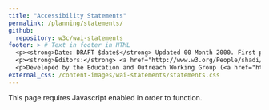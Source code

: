 ```yaml
---
title: "Accessibility Statements"
permalink: /planning/statements/
github:
  repository: w3c/wai-statements
footer: > # Text in footer in HTML
  <p><strong>Date: DRAFT $date$</strong> Updated 00 Month 2000. First published 00 Month 2000.</p>
  <p><strong>Editors:</strong> <a href="http://www.w3.org/People/shadi/">Shadi Abou-Zahra</a> and Eric Velleman. Contributors: Name, Name, and <a href="https://www.w3.org/WAI/EO/participants">EOWG Participants</a>.</p>
  <p>Developed by the Education and Outreach Working Group (<a href="http://www.w3.org/WAI/EO/">EOWG</a>). Developed as part of the <a href="https://www.w3.org/WAI/ACT/">WAI-ACT Project</a> funded by the <strong>European Commission under the 7th Framework</strong>.</p>
external_css: /content-images/wai-statements/statements.css
---
```

<div id="accstatement">
  <noscript>This page requires Javascript enabled in order to function.</noscript>

  <section class="page acchome" hidden>
    <nav class="breadcrumb">
      <div class="container">
        <a class="current">Home</a> /
      </div>
    </nav>

    <div class="container">

      <h2>Accessibility Statement</h2>

{% include box.html type="start" title="Summary" class="" %}

      <p>This tool helps you create an accessibility statement for your own website, mobile application, or other digital content. You can download the statement you created, and further customize, style, and brand it.</p>

{% include box.html type="end" %}

      <dl role="presentation" class="Accordion" data-allow-multiple data-allow-toggle>
        <dt role="heading" aria-level="3">
          <button type="button" class="Accordion-trigger" aria-expanded="false" aria-controls="intro1" id="intro1title">
            <span class="Accordion-icon"></span>

            <span class="Accordion-title">
              Why provide an accessibility statement
            </span>
          </button>
        </dt>
        <dd id="intro1" aria-labelledby="intro1title" role="region" class="Accordion-panel" hidden>
          <p>Accessibility statements are important for several reasons:</p>
          <ul>
            <li>Show your users that you care about accessibility and about them</li>
            <li>Provide them with information about the accessibility of your content</li>
            <li>Demonstrate commitment to accessibility, and to social responsibility</li>
          </ul>
          <p>In some situations, you may be required to provide an accessibility statement, such as public bodies in countries that implement the <a href="https://eur-lex.europa.eu/eli/dir/2016/2102/oj">EU Web Accessibility Directive</a>. The W3C list of <a href="https://www.w3.org/WAI/policies/">Web Accessibility Laws &amp; Policies</a> can help you identify policies applicable to you.</p>
        </dd>

        <dt role="heading" aria-level="3">
          <button type="button" class="Accordion-trigger" aria-expanded="false" aria-controls="intro2" id="intro2title">
            <span class="Accordion-icon"></span>

            <span class="Accordion-title">
              What to include in an accessibility statement
            </span>
          </button>
        </dt>
        <dd id="intro2" aria-labelledby="intro2title" role="region" class="Accordion-panel" hidden>
          <p>Accessibility statements should contain at least the following:</p>
          <ul>
            <li>A commitment to accessibility for people with disabilities</li>
            <li>The accessibility standard applied, such as <a href="https://www.w3.org/WAI/standards-guidelines/wcag/">WCAG 2.1</a></li>
            <li>Contact information in case users encounter problems</li>
            <li>Any known limitations, to avoid frustration of your users</li>
          </ul>
          <p>It is also advisable to include the following information:</p>
          <ul>
            <li>Measures taken by your organization to ensure accessibility</li>
            <li>Technical prerequisites, such as supported web browsers</li>
            <li>Environments in which the content has been tested to work</li>
            <li>References to applicable national or local laws and policies</li>
          </ul>
          <p>Note that in some situations you may be required to provide particular content in your accessibility statements. For example, the <a href="https://eur-lex.europa.eu/eli/dir/2016/2102/oj">EU Web Accessibility Directive</a> requires public bodies to list the parts of the content that are not accessible, an explanation of why they are not accessible, and where possible accessible alternatives for the content (Article 7(1.a)).</p>
        </dd>

        <dt role="heading" aria-level="3">
          <button type="button" class="Accordion-trigger" aria-expanded="false" aria-controls="intro3" id="intro3title">
            <span class="Accordion-icon"></span>

            <span class="Accordion-title">
              How to write an accessibility statement
            </span>
          </button>
        </dt>
        <dd id="intro3" aria-labelledby="intro3title" role="region" class="Accordion-panel" hidden>
          <p>Accessibility statements are primarily for users of your content. Usually they will access the statements when they encounter problems. Technical and jurisdictional language will likely lead to confusion and increase the frustration rather than help your users. It is important to write in simple language, and to provide information that is useful to the users, rather than to the developers or the lawyers.</p>
          <p>In particular, accessibility statements should explain functionality and known limitations in common terms. For example, rather than to say “WCAG 2.0 SC 1.2.2 was not met”, it is better to say “videos do not have captions”. Accessibility statements are not technical assessments or declarations of conformity, though they will ideally refer to these to provide verification and increase credibility.</p>
        </dd>

        <dt role="heading" aria-level="3">
          <button type="button" class="Accordion-trigger" aria-expanded="false" aria-controls="intro4" id="intro4title">
            <span class="Accordion-icon"></span>

            <span class="Accordion-title">
              Where to put an accessibility statement
            </span>
          </button>
        </dt>
        <dd id="intro4" aria-labelledby="intro4title" role="region" class="Accordion-panel" hidden>
          <p>Accessibility statements should be easy to find. Linking them from several places, such as from the footer, help menu, sitemap, and others relevant content areas will help. Also linking and naming them consistently across the pages of your website, and across websites and mobile applications that share a common “look and feel”, supports findability.</p>
        </dd>

        <dt role="heading" aria-level="3">
          <button type="button" class="Accordion-trigger" aria-expanded="false" aria-controls="intro5" id="intro5title">
            <span class="Accordion-icon"></span>

            <span class="Accordion-title">
              Examples of accessibility statements
            </span>
          </button>
        </dt>
        <dd id="intro5" aria-labelledby="intro5title" role="region" class="Accordion-panel" hidden>
          <p>The following examples were created using this accessibility statements generator:</p>
          <ul>
            <li>Accessibility statement for the “Before” section of the “Before and After Demo (BAD)”</li>
            <li>Accessibility statement for the “After” section of the “Before and After Demo (BAD)”</li>
            <li>Accessibility statement for the entire “Before and After Demo (BAD)”</li>
          </ul>
        </dd>
      </dl>

      <a href="#create" class="button">Create your statement</a>
    </div>
  </section>

  <section class="page create" hidden>
    <nav class="breadcrumb">
      <div class="container">
        <a href="#acchome">Home</a> / <a class="current">Create statement</a>
      </div>
    </nav>

    <div class="container">
      <h2>Accessibility Statements</h2>

      <p>The tool consists of four parts. The first part is where you provide basic information necessary for an accessibility statement. In the other parts, you can add supportive information for users, links to related documents and organizational measures.</p>

      <form role="presentation" class="Accordion" data-allow-multiple data-allow-toggle>
        <fieldset>
          <legend class="header">
            <button type="button" class="Accordion-trigger" aria-expanded="true" aria-controls="create1" id="create1title">
              <span class="Accordion-icon"></span>

              <span class="Accordion-title">
                Basic information
              </span>
            </button>
          </legend>

          <div id="create1" aria-labelledby="create1title" role="region" class="Accordion-panel" >
            <p class="intro">This section includes the minimal set of information recommended for an accessibility statement. It includes information about your organization, the accessibility standard you applied, and contact information for feedback.</p>

            <div class="field">
              <label for="accstmt_org">Name of your organization</label>

              <input type="text" id="accstmt_org" placeholder="Example: Citylights Inc."  />
            </div>

            <div class="field">
              <label for="accstmt_url">Web address of your website or app <button type="button" class="info-open" aria-expanded="false" aria-controls="info_url"><span>i</span></button></label>

              <div class="information" id="info_url" hidden><p>Provide the web address of the website or mobile application that is the subject of this accessibility statement. This includes version information and the release date, if necessary to recognize a specific version. For mobile applications this could include a link to the place where the app can be downloaded or installed.</p>
              <p><strong>Example:</strong> website: "https://www.w3.org/WAI/demos/bad/after/". Mobile application: "[link to the app] (version 1.2.3)".</p></div>


              <input type="text" id="accstmt_url" placeholder="Example: https://www.w3.org/WAI/demos/bad/after/home.html" />
            </div>

            <div class="field">
              <label for="accstmt_namesite">Name of your website or mobile application <button type="button" class="info-open" aria-expanded="false" aria-controls="info_namesite"><span>i</span></button></label>

              <div class="information" id="info_namesite" hidden><p>If you provide a name for your website or mobile application, the generator can make this name a link to the website or mobile application. This will improve the readability of your accessibility statement. </p>
              <p><strong>Example:</strong> website: "Citylights website". Mobile application: "CitylightsApp".</p></div>

              <input type="text" id="accstmt_namesite" placeholder="Example: Citylights website or CitylightsApp" />
            </div>

            <div class="field">
              <h3 class="label">Accessibility standards applied <button type="button" class="info-open" aria-expanded="false" aria-controls="info_standards"><span>i</span></button></h3>

              <div class="information" id="info_standards" hidden><p>State the accessibility standard that you have been aiming to apply. Usually this is the <a href="https://www.w3.org/WAI/standards-guidelines/wcag/">W3C Web Content Accessibility Guidelines (WCAG)</a> 2.0 Level AA, but may also be the latest version WCAG 2.1.</p></div>

              <p class="expl">Which version and level of WCAG has been applied to the website?</p>

              <fieldset class="radio-group" id="standard-version">
                <legend>Version</legend>
                <input type="checkbox" name="accstmnt_standard_version" id="accstmnt_standard_version_20" />
                <label for="accstmnt_standard_version_20">2.0</label>

                <input type="checkbox" name="accstmnt_standard_version" id="accstmnt_standard_version_21" />
                <label for="accstmnt_standard_version_21">2.1</label>
              </fieldset>

              <fieldset class="radio-group" id="standard-level">
                <legend>Level</legend>
                <input type="checkbox" name="accstmnt_standard_level" id="accstmnt_standard_level_a" />
                <label for="accstmnt_standard_level_a">A</label>

                <input type="checkbox" name="accstmnt_standard_level" id="accstmnt_standard_level_aa" />
                <label for="accstmnt_standard_level_aa">AA</label>

                <input type="checkbox" name="accstmnt_standard_level" id="accstmnt_standard_level_aaa" />
                <label for="accstmnt_standard_level_aaa">AAA</label>
              </fieldset>
            </div>

            <fieldset class="field" id="conformance-status">
              <legend class="label">Conformance status</legend>
              <p class="expl">Describe the current conformance status.</p>

              <div class="radio-field">
                <input type="radio" name="accstmnt_conformance" id="accstmnt_conformance_inapplicable" checked />
                <label for="accstmnt_conformance_inapplicable">None</label>
              </div>
              <div class="radio-field">
                <input type="radio" name="accstmnt_conformance" id="accstmnt_conformance_full" />
                <label for="accstmnt_conformance_full"><span class="status">Fully conformant</span>: <span class="meaning">the content fully meets the standard  without any exceptions</span></label>
              </div>
              <div class="radio-field">
                <input type="radio" name="accstmnt_conformance" id="accstmnt_conformance_partial" />
                <label for="accstmnt_conformance_partial"><span class="status">Partially conformant</span>: <span class="meaning">Some parts of the content do not fully meet the standard</span></label>
              </div>
              <div class="radio-field">
                <input type="radio" name="accstmnt_conformance" id="accstmnt_conformance_nonconformant" />
                <label for="accstmnt_conformance_nonconformant"><span class="status">Non conformant</span>: <span class="meaning">the content does not meet the standard</span></label>
              </div>
              <div class="radio-field">
                <input type="radio" name="accstmnt_conformance" id="accstmnt_conformance_unknown" />
                <label for="accstmnt_conformance_unknown"><span class="status">Not assessed</span>: the content has not been assessed or the evaluation results are not available</label>
              </div>
            </fieldset>

            <div class="field">
              <label for="accstmt_additions">Additions to the requirements <button type="button" class="info-open" aria-expanded="false" aria-controls="info_additions"><span>i</span></button></label>

              <div class="information" id="info_additions" hidden><p>In some cases, you may have gone beyond the minimal conformance target, to provide better accessibility and a higher user experience. Describe these additional accessibility requirements that you have implemented, to help users understand what they can expect.</p>
              <p><strong>Example:</strong> “Although our goal is level AA conformance, we have also applied some level AAA success criteria. For example, images of text are only used for decorative purposes. When an authenticated session expires, the user can continue the activity without loss of data after re-authenticating. We added sign language in all our videos.”</p></div>

              <p class="expl">List any additional requirements that you implemented beyond the conformance level.</p>

              <textarea id="accstmt_additions" rows="3"></textarea>
            </div>

            <fieldset class="group" id="form-feedback">
              <legend>Feedback</legend>

              <p class="expl">Provide contact information so that users can ask questions or give feedback regarding accessibility related issues. Provide at least one of the options.</p>

              <div class="field">
                <label for="accstmnt_contact_phone">Phone us at</label>
                <input type="tel" id="accstmnt_contact_phone" placeholder="Example: +31 30 239 82 70" />
              </div>
              <div class="field">
                <label for="accstmnt_contact_email">E-mail us at</label>
                <input type="email" id="accstmnt_contact_email" placeholder="Write email address here" />
              </div>
              <div class="field">
                <label for="accstmnt_contact_visit">Visit us at</label>
                <input type="text" id="accstmnt_contact_visit" placeholder="Write your visitors address here" />
              </div>
              <div class="field">
                <label for="accstmnt_contact_write">Write us at</label>
                <input type="text" id="accstmnt_contact_write" placeholder="Write your mailbox address here" />
              </div>
              <div class="field">
                <label for="accstmnt_contact_social">Twitter at</label>
                <input type="url" id="accstmnt_contact_social" placeholder="Example: @CitylightsIncBAD" />
              </div>
              <div class="field">
                <label for="accstmnt_contact_responsetime">Office working days we try to answer the feedback</label>
                <input type="text" id="accstmnt_contact_responsetime" placeholder="Example: 2" />
              </div>
            </fieldset>
<!-- Ingevoegd_EV -->
            <fieldset class="group" id="accstmt_date_group">
              <legend>Date</legend>
<!-- Ingevoegd_EV -->
            <div class="field">
              <label for="accstmt_date">Date of this accessibility statement</label>
              <input type="date" id="accstmt_date" class="today" />
            </div>
<!-- Ingevoegd_EV -->
            </fieldset>
<!-- Ingevoegd_EV -->
          </div>
        </fieldset>

        <fieldset>
          <legend class="header">
            <button type="button" class="Accordion-trigger" aria-expanded="false" aria-controls="create3" id="create3title">
              <span class="Accordion-icon"></span>

              <span class="Accordion-title">
                Your efforts
              </span>
            </button>
          </legend>

          <div id="create3" aria-labelledby="create3title" role="region" class="Accordion-panel" hidden>
            <p class="intro">Describe the efforts your organization takes with respect to meeting the standards and to ensuring accessibility for people with disabilities.</p>

            <fieldset class="group">
              <legend>Organizational measures</legend>

              <p class="expl">Select the measures you implemented to achieve sustainable accessibility, such as procurement actions, training, raising awareness, or quality assurance.</p>

              <ul class="nolist field" id="effort-list">
                <li class="radio-field">
                  <input id="accstmnt_orginfo_measures_1" type="checkbox" />
                  <label for="accstmnt_orginfo_measures_1">Include accessibility as part of our mission statement.</label>
                </li>
                <li class="radio-field">
                  <input id="accstmnt_orginfo_measures_2" type="checkbox" />
                  <label for="accstmnt_orginfo_measures_2">Include accessibility throughout our internal policies.</label>
                </li>
                <li class="radio-field">
                  <input id="accstmnt_orginfo_measures_3" type="checkbox" />
                  <label for="accstmnt_orginfo_measures_3">Integrate accessibility into our procurement practices.</label>
                </li>
                <li class="radio-field">
                  <input id="accstmnt_orginfo_measures_4" type="checkbox" />
                  <label for="accstmnt_orginfo_measures_4">Appoint an accessibility officer and/or ombudsperson.</label>
                </li>
                <li class="radio-field">
                  <input id="accstmnt_orginfo_measures_5" type="checkbox" />
                  <label for="accstmnt_orginfo_measures_5">Provide continual accessibility training for our staff.</label>
                </li>
                <li class="radio-field">
                  <input id="accstmnt_orginfo_measures_6" type="checkbox" />
                  <label for="accstmnt_orginfo_measures_6">Assign clear accessibility targets and responsibilities.</label>
                </li>
                <li class="radio-field">
                  <input id="accstmnt_orginfo_measures_7" type="checkbox" />
                  <label for="accstmnt_orginfo_measures_7">Employ formal accessibility quality assurance methods.</label>
                </li>
              </ul>
            </fieldset>

              <br/>

            <fieldset class="group" id="accstmnt_orginfo_othermeasures">
                <legend>List other measures you have implemented, different from the ones listed above.</legend>

                <div class="field line">
                  <label for="accstmnt_orginfo_othermeasures_1">Other measure 1</label>
                  <input type="text" id="accstmnt_orginfo_othermeasures_1" placeholder="We include people with disabilities in our list of personas" />
                </div>
                <div class="field proto">
                  <label for="accstmnt_orginfo_othermeasures_[n]">Other measure [n]</label>
                  <input type="text" id="accstmnt_orginfo_othermeasures_[n]" />
                </div>

                <button type="button" class="add-line">
                  Add extra line
                </button>
            </fieldset>
          </div>
        </fieldset>

        <fieldset>
          <legend class="header">
            <button type="button" class="Accordion-trigger" aria-expanded="false" aria-controls="create2" id="create2title">
              <span class="Accordion-icon"></span>

              <span class="Accordion-title">
                Technical information
              </span>
            </button>
          </legend>

          <div id="create2" aria-labelledby="create2title" role="region" class="Accordion-panel" hidden>
            <p class="intro">By providing the following information you help people with disabilities understand how digital accessibility was measured and where to find accessible alternatives (if applicable).</p>

            <fieldset class="group">
              <legend>Limitations <button type="button" class="info-open" aria-expanded="false" aria-controls="support_limitations"><span>i</span></button></legend>

              <div class="information" id="support_limitations" hidden><p>There are many situations in which limitations to accessibility can occur, such as ensuring instant accessibility of user-generated content. Providing transparency on these situations helps users to understand any issue they may be observing, and to find alternatives where applicable. Under the EU Web Accessibility Directive public bodies may be required to provide such information</p>
              <p><strong>Example</strong>:</p>
                <ul>
                  <li><strong>Element:</strong> User comments (other examples: forms, video, pdf documents, etc)</li>
                  <li><strong>Description of the issue:</strong> User comments and uploaded images may not be accessible.</li>
                  <li><strong>Why the issue occurs:</strong> We cannot ensure the quality of such contributions.</li>
                  <li><strong>What we are doing about it:</strong> We monitor user comments and plan to repair issues within 2 office working days.</li>
                  <li><strong>What to do in the meantime:</strong> Please contact example@e-mail if you encounter an issue.</li>
                </ul>
              </div>

              <p class="expl">Provide an explanation for the parts of the content that are not accessible and where to find accessibility alternatives when they are provided.</p>

              <table id="accstmnt_issues" class="dense">
                <thead>
                  <tr>
                    <th>Element</th>
                    <th>Description</th>
                    <th>Why the issue occurs</th>
                    <th>What we are doing about it</th>
                    <th>What to do in the meantime</th>
                  </tr>
                </thead>
                <tbody>
                  <tr class="line">
                    <td>
                      <input type="text" id="accstmnt_limitation_1_element" name="element" placeholder="User comments" />
                    </td>
                    <td>
                      <input type="text" id="accstmnt_limitation_1_description" name="description" placeholder="Not always accessible" />
                    </td>
                    <td>
                      <input type="text" id="accstmnt_limitation_1_reason" name="reason" placeholder="User generated content" />
                    </td>
                    <td>
                      <input type="text" id="accstmnt_limitation_1_us" name="us" placeholder="Repair in 2 days" />
                    </td>
                    <td>
                      <input type="text" id="accstmnt_limitation_1_you" name="you" placeholder="contact us" />
                    </td>
                  </tr>
                  <tr class="proto">
                    <td>
                      <input type="url" id="accstmnt_limitation_[n]_element" name="element" />
                    </td>
                    <td>
                      <input type="text" id="accstmnt_limitation_[n]_description" name="description" />
                    </td>
                    <td>
                      <input type="text" id="accstmnt_limitation_[n]_reason" name="reason" />
                    </td>
                    <td>
                      <input type="text" id="accstmnt_limitation_[n]_us" name="us" />
                    </td>
                    <td>
                      <input type="text" id="accstmnt_limitation_[n]_you" name="you" />
                    </td>
                  </tr>
                </tbody>
              </table>

              <button type="button" class="add-line">
                Add extra line
              </button>
            </fieldset>

            <fieldset class="group">
              <legend>Technologies used <button type="button" class="info-open" aria-expanded="false" aria-controls="support_tech"><span>i</span></button></legend>

              <div class="information" id="support_tech" hidden><p>you may be relying on technologies such as JavaScript, WAI-ARIA,or SVG to ensure accessibility of your content. Provide a list of technologies that are relied upon according to <a href="https://www.w3.org/TR/WCAG20/#conformance-reqs">WCAG 2 conformance requirement 4</a>.</p></div>

              <p class="expl">Describe the technologies that are relied upon for conformance. The content would not conform if that technology is turned off or is not supported.</p>

              <fieldset class="field">
                <legend>Relied upon:</legend>

                <ul id="tech_relied" class="input-cols nolist">
                  <li class="radio-field">
                    <input type="checkbox" id="accstmnt_tech_html" />
                    <label for="accstmnt_tech_html">HTML</label>
                  </li>

                  <li class="radio-field">
                    <input type="checkbox" id="accstmnt_tech_aria" />
                    <label for="accstmnt_tech_aria">WAI-ARIA</label>
                  </li>

                  <li class="radio-field">
                    <input type="checkbox" id="accstmnt_tech_css" />
                    <label for="accstmnt_tech_css">CSS</label>
                  </li>

                  <li class="radio-field">
                    <input type="checkbox" id="accstmnt_tech_pdf" />
                    <label for="accstmnt_tech_pdf">PDF</label>
                  </li>

                  <li class="radio-field">
                    <input type="checkbox" id="accstmnt_tech_js" />
                    <label for="accstmnt_tech_js">Javascript</label>
                  </li>

                  <li class="radio-field">
                    <input type="checkbox" id="accstmnt_tech_smil" />
                    <label for="accstmnt_tech_smil">SMIL</label>
                  </li>
                </ul>

                <div class="field">
                  <label for="accstmnt_tech_other">Other</label>
                  <input type="text" id="accstmnt_tech_other" />
                </div>
              </fieldset>
            </fieldset>

            <fieldset class="group" id="compatible_tech">
              <legend>Compatibility with browsers and assistive technology <button type="button" class="info-open" aria-expanded="false" aria-controls="support_asstech"><span>i</span></button></legend>

              <div class="information" id="support_asstech" hidden><p>WCAG does not pre-define which combinations of features and technologies must be supported as this depends on the particular context of the website, including its language, the web technologies that are used to create the content, and the user agents currently available. Both <a href="https://www.w3.org/TR/WCAG-EM/#step1c">WCAG-EM</a> and <a href="https://www.w3.org/TR/UNDERSTANDING-WCAG20/conformance#uc-accessibility-support-head">Understanding Accessibility Support</a> provide more guidance on the WCAG concept of accessibility support.</p>
              <p><strong>Example:</strong> "NVDA vx.x"</p></div>

              <p class="expl">Describe the minimum (combinations of) operating systems, web browsers, assistive technologies, and other user agents that the website is expected to work with, and that is in-line with the <a href="https://www.w3.org/TR/UNDERSTANDING-WCAG20/conformance#uc-accessibility-support-head">WCAG 2.0 guidance on accessibility support</a>.</p>

              <div class="field line">
                <label for="accstmnt_asstech_1">Technology 1</label>
                <input type="text" id="accstmnt_asstech_1" placeholder="Example: NVDA version X" />
              </div>
              <div class="field line">
                <label for="accstmnt_asstech_2">Technology 2</label>
                <input type="text" id="accstmnt_asstech_2" placeholder="Example: iOS version X" />
              </div>
              <div class="field line">
                <label for="accstmnt_asstech_3">Technology 3</label>
                <input type="text" id="accstmnt_asstech_3" placeholder="Works best in browser / OS version X" />
              </div>
              <div class="field proto">
                <label for="accstmnt_asstech_[n]">Other technology</label>
                <input type="text" id="accstmnt_asstech_[n]" />
              </div>
              <button type="button" class="add-line">
                Add extra line
              </button>
            </fieldset>

            <fieldset class="group" id="incompatible_tech">
              <legend>Not compatible with <button type="button" class="info-open" aria-expanded="false" aria-controls="support_incompatible"><span>i</span></button></legend>

              <div class="information" id="support_incompatible" hidden><p>Help users understand what versions of operating systems, web browsers, assistive technologies, and other user agents are not (or no longer) supported. This helps determine if they can use your website or mobile application.</p>
              <p><strong>Example:</strong> Website: “We do not actively support web browsers older than 3 major versions”. Mobile application: “We do not actively support operating systems older than 5 years”.</p></div>

              <p class="expl">Describe (combinations of) operating systems, web browsers, assistive technologies, and other user agents that the content is not expected to work with.</p>

              <div class="field line">
                <label for="accstmnt_incompatible_tech_1">Technology 1</label>
                <input type="text" id="accstmnt_othertech_1" />
              </div>
              <div class="field proto">
                <label for="accstmnt_incompatible_tech_[n]">Technology [n]</label>
                <input type="text" id="accstmnt_othertech_[n]" />
              </div>

              <button type="button" class="add-line">
                Add extra line
              </button>
            </fieldset>


          <div class="field">
              <label for="accstmnt_audit_url">Link to recent audit results
                <button type="button" class="info-open" aria-expanded="false" aria-controls="info_audit_url"><span>i</span></button>
              </label>

              <div class="information" id="info_audit_url" hidden><p>An audit report provides details on which accessibility requirements are met, and which were not. It supports your accessibility statements in many ways, including helping people to identify the source of issues they may be observing and to add transparency and credibility to the statements that you make.You can use the WCAG Evaluation Report tool to create an audit report. Place the link to the report here.</p>
              <p><strong>Example:</strong> “https://www.w3.org/WAI/demos/bad/after/reports/”</p></div>

              <input type="url" id="accstmnt_audit_url" placeholder="https://www.w3.org/WAI/demos/bad/after/reports/" />
            </div>

            <div class="field">
              <label for="accstmnt_audit_wcagem">Link to evaluation statement
                <button type="button" class="info-open" aria-expanded="false" aria-controls="info_audit_statement"><span>i</span></button>
              </label>

              <div class="information" id="info_audit_statement" hidden><p>Please find requirements for a WCAG-EM evaluation statement at <a href="https://www.w3.org/TR/WCAG-EM/#step5c">https://www.w3.org/TR/WCAG-EM/#step5c</a>. Place the link to your statement here.</p></div>

              <input type="url" id="accstmnt_audit_wcagem" placeholder="https://www.w3.org/WAI/demos/bad/after/reports/" />
            </div>


          </div>
        </fieldset>

        <fieldset>
          <legend class="header">
            <button type="button" class="Accordion-trigger" aria-expanded="false" aria-controls="create4" id="create4title">
              <span class="Accordion-icon"></span>

              <span class="Accordion-title">
                Approval and complaints process
              </span>
            </button>
          </legend>

          <div id="create4" aria-labelledby="create4title" role="region" class="Accordion-panel" hidden>
            <p class="intro">In this section, you can add information about the formal approval of this accessibility statement and the complaints procedure (if available).</p>

            <fieldset class="group">
              <legend>Formal approval of this accessibility statement <button type="button" class="info-open" aria-expanded="false" aria-controls="org_approved"><span>i</span></button></legend>

              <div class="information" id="org_approved" hidden><p>Your organization may want to formally approve this statement for internal purposes or to show users that this is part of your corporate policy.</p>
              <p><strong>Example:</strong></p>
                <ul>
                  <li><strong>Organization:</strong> Citylights</li>
                  <li><strong>Name / Department:</strong> Communication Department</li>
                  <li><strong>Function:</strong> Director of communication</li>
                </ul>
              </div>

              <div class="field">
                <label for="accstmnt_orginfo_approved_org">Name of your organization</label>
                <input type="text" id="accstmnt_orginfo_approved_org"  placeholder="Example: Citylights Inc" />
              </div>

              <div class="field">
                <label for="accstmnt_orginfo_approved_name">Name of person or department</label>
                <input type="text" id="accstmnt_orginfo_approved_name" placeholder="Communication Department" />
              </div>

              <div class="field">
                <label for="accstmnt_orginfo_approved_function">Function</label>
                <input type="text" id="accstmnt_orginfo_approved_function" placeholder="Director of Communication" />
              </div>
            </fieldset>

            <div class="field">
              <label for="accstmt_complaints">Enforcement procedure <button type="button" class="info-open" aria-expanded="false" aria-controls="info_complaints"><span>i</span></button></label>

              <div class="information" id="info_complaints" hidden><p>Inform users about your feedback procedure. This may motivate them to provide you with valuable feedback about the accessibility of your website or mobile application.</p>
              <p><strong>Example:</strong> "We aim to respond to accessibility complaints within 2 working days, and to propose a solution within 10 working days. You are entitled to escalate a complaint to [organizational or legal entity], should you be dissatisfied with our response to you."</p></div>

              <textarea id="accstmt_complaints" rows="3" placeholder="Example: We aim to respond within 10 working days. Should you be dissatisfied with our response, you can file a complaint with [organizational or legal entity]"></textarea>
            </div>
          </div>
        </fieldset>

        <div class="action button-group">
          <button type="button" id="accstmnt_btn_preview">
            Preview
          </button>
          <!-- Disabled buttons / Work in progress; future features
          <button type="button" id="accstmnt_btn_json" disabled>
            Export as JSON
          </button>

          <button type="button" id="accstmnt_btn_html" disabled>
            Export as HTML
          </button>

          <button type="button" id="accstmnt_btn_other" disabled>
            Export as Other
          </button>
          -->
        </div>
      </form>
    </div>
  </section>

  <section class="page preview" hidden>
    <nav class="breadcrumb">
      <div class="container">
        <a href="#acchome">Home</a> / <a href="#create">Create statement</a> / <a class="current">Preview statement</a>
      </div>
    </nav>

    <div class="container proto" hidden>
      <h2>Accessibility Statement for [accstmt_namesite]</h2>

      <p>[accstmt_org] is committed to ensuring digital accessibility for people with disabilities. We are continually improving the user experience for everyone, and applying the relevant accessibility standards.</p>

      <div id="statement-measures-block">
        <h3>Measures taken</h3>
        <p>We took the following measures:</p>
        <ul id="statement-measures"></ul>
      </div>

      <div id="statement-conformance">
        <h3>Conformance status</h3>
        <p>The Web Content Accessibility Guidelines (WCAG) have three conformance levels (A, AA and AAA). These guidelines provide criteria to make web content more accessible for everyone, including for people with disabilities. [accstmt_url] is [conformance_status] with the WCAG [accstmnt_standard_version] [accstmnt_standard_level] standard. [conformance_status] means that [conformance_meaning].</p>
      </div>

      <div id="statement-additions" class="conditional" data-if="accstmt_additions">
        <h4>Additions to the requirements</h4>
        <p>[accstmt_additions]</p>
      </div>

      <h3>Feedback</h3>
      <p>We welcome your feedback on the accessibility of this website/mobile application. If you find anything on this website/mobile application difficult to use, contact us via:</p>

      <ul id="statement-feedback"></ul>

      <p class="conditional" data-if="accstmnt_contact_responsetime">We will try to answer your feedback within [accstmnt_contact_responsetime] office working days.</p>

      <div id="statement-conftech">
        <h3>Technical specifications</h3>

        <p>The technologies this website uses may affect the usability of the website. This also depends on the combination of assistive technologies, browsers and plugins that are used. We used the following technologies to measure the accessibility of this website:</p>

        <ul id="statement-tech"></ul>

        <p>These technologies are relied upon for conformance.</p>
      </div>

      <div id="statement-asstech">
        <h4>Compatibility with browsers and assistive technology</h4>
        <div id="statement-asstech-compatible-block">
          <p>The website is designed to be compatible with the following assistive technologies:</p>
          <ul id="statement-asstech-compatible"></ul>
        </div>

        <div id="statement-asstech-incompatible-block">
          <p>The website is not compatible with:</p>
          <ul id="statement-asstech-incompatible"></ul>
        </div>
      </div>

      <div id="statement-limitations-block">
        <h3>Limitations and alternatives</h3>
        <p>Depending on the combinations of browsers, plugins and assistive technology, you may still experience issues with the use of this website/mobile application. In some cases, we are working on solutions for know issues. Please try the solutions provided below or if you experience that this list is not complete, contact us.</p>

        <ul id="statement-limitations"></ul>
      </div>

      <div class="conditional" data-if="accstmnt_audit_url">
        <h3>Audit results</h3>
        <p>The latest audit results for this website are available at: <a href="[accstmnt_audit_url]">[accstmnt_audit_url]</a>.</p>
      </div>

      <div class="conditional" data-if="accstmnt_audit_wcagem">
        <h3>Evaluation statement</h3>
        <p>An evaluation statement is available at: <a href="[accstmnt_audit_wcagem]">[accstmnt_audit_wcagem]</a>.</p>
      </div>

      <div id="statement-approval-block">
        <h3>Formal approval of this accessibility statement</h3>

        <p>This Accessibility Statement is approved by:</p>
        <p>[accstmnt_orginfo_approved_org]<br/>
          [accstmnt_orginfo_approved_name]<br/>
          [accstmnt_orginfo_approved_function]
        </p>
      </div>

      <div class="conditional" data-if="accstmt_complaints">
        <h3>Enforcement procedure</h3>
        <p>[accstmt_complaints]</p>
      </div>

      <hr noshade />

      <p>This statement was last updated on [accstmt_date].</p>
    </div>

    <div class="container result"></div>
  </section>
</div>

<script src="{{ "/content-images/wai-statements/accordion.js" | relative_url}}"></script>
<script src="{{ "/content-images/wai-statements/statements.js" | relative_url}}"></script>
